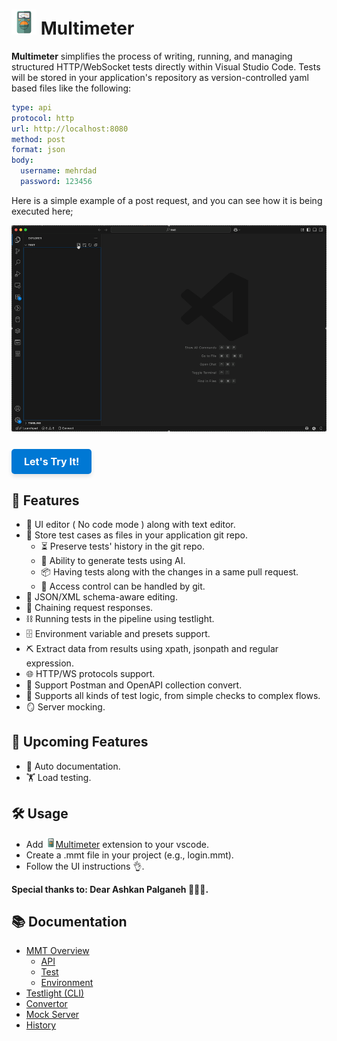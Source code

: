 # <img src="res/icon.png" alt="Multimeter Logo" width="40" height="40"/> Multimeter

**Multimeter** simplifies the process of writing, running, and managing structured HTTP/WebSocket tests directly within Visual Studio Code. Tests will be stored in your application's repository as version-controlled yaml based files like the following:
```yaml
type: api
protocol: http
url: http://localhost:8080
method: post
format: json
body: 
  username: mehrdad
  password: 123456
```

Here is a simple example of a post request, and you can see how it is being executed here;

<img src="screenshots/postsample.gif" alt="Multimeter sample post" style="max-width: 100%; height: auto;" />

<a href="https://marketplace.visualstudio.com/items?itemName=mshobeyri.multimeter" style="display: inline-block; background-color: #0078d4; color: white; padding: 10px 20px; margin-top: 25px; text-align: center; text-decoration: none; border-radius: 5px; font-weight: bold; font-size: 16px; box-shadow: 0 4px 6px rgba(0, 0, 0, 0.1); transition: background-color 0.3s, transform 0.3s;">
  Let's Try It!
</a>


## 🚀 Features

- 🧩 UI editor ( No code mode ) along with text editor.
- 💾 Store test cases as files in your application git repo.
  - ⏳ Preserve tests' history in the git repo.
  - 🤖 Ability to generate tests using AI.
  - 📦 Having tests along with the changes in a same pull request.
  - 🔑 Access control can be handled by git.
- 🧱 JSON/XML schema-aware editing.
- 🔗 Chaining request responses.
- ⛓️ Running tests in the pipeline using testlight.
- 🗄 Environment variable and presets support.
- ⛏️ Extract data from results using xpath, jsonpath and regular expression.
- 🌐 HTTP/WS protocols support.
- 🔄 Support Postman and OpenAPI collection convert.
- 🧪 Supports all kinds of test logic, from simple checks to complex flows.
- 🪞 Server mocking.

## 🎯 Upcoming Features
- 📃 Auto documentation.
- 🏋 Load testing.

## 🛠️ Usage
- Add <img src="res/icon.png" alt="Multimeter Logo" width="16" height="16"/>[Multimeter](https://marketplace.visualstudio.com/items?itemName=mshobeyri.multimeter) extension to your vscode.
- Create a .mmt file in your project (e.g., login.mmt).
- Follow the UI instructions 👌.

**Special thanks to: Dear Ashkan Palganeh 👨🏻‍🦱.**

## 📚 Documentation
- [MMT Overview](docs/mmt-overview.md)
  - [API](docs/api-mmt.md)
  - [Test](docs/test-mmt.md)
  - [Environment](docs/environment-mmt.md)
- [Testlight (CLI)](docs/testlight.md)
- [Convertor](docs/convertor.md)
- [Mock Server](docs/mock-server.md)
- [History](docs/history.md)

